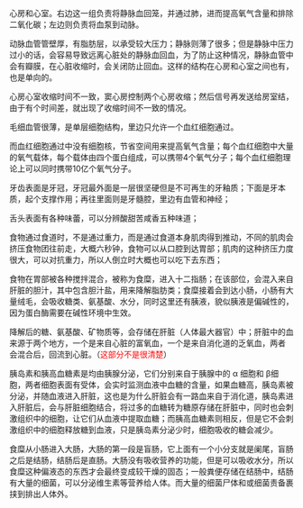 心房和心室。右边这一组负责将静脉血回笼，并通过肺，进而提高氧气含量和排除二氧化碳；左边则负责将血泵到动脉。

动脉血管管壁厚，有脂肪层，以承受较大压力；静脉则薄了很多；但是静脉中压力过小的话，会容易导致远离心脏处的静脉血回血，为了防止这种情况，静脉血管中会有瓣膜，在心脏收缩时，会关闭防止回血。这样的结构在心房和心室之间也有，也是单向的。

心房心室收缩时间不一致，窦心房控制两个心房收缩；然后信号再发送给房室结，由于有个时间差，就出现了收缩时间不一致的情况。

毛细血管很薄，是单层细胞结构，里边只允许一个血红细胞通过。

而血红细胞通过中没有细胞核，节省空间用来提高氧气含量；每个血红细胞中大量的氧气载体，每个载体由四个蛋白组成，可以携带4个氧气分子；每个血红细胞理论上可以同时携带10亿个氧气分子。



牙齿表面是牙冠，牙冠最外面是一层很坚硬但是不可再生的牙釉质；下面是牙本质，起个支撑作用；再往里面则是牙髓腔，里边有血管和神经；

舌头表面有各种味蕾，可以分辨酸甜苦咸香五种味道；

食物通过食道时，不是通过重力，而是通过食道本身肌肉得到推动，不同的肌肉会挤压食物团往前走，大概六秒钟，食物可以从口腔到达胃部；肌肉的这种挤压力度很大，可以对抗重力，所以人倒立时大概也可以吃下去东西；

食物在胃部被各种搅拌混合，被称为食糜，进入十二指肠；在该部位，会混入来自肝脏的胆汁，其中包含胆汁盐，用来降解脂肪类；食糜接着会到达小肠，小肠有大量绒毛，会吸收糖类、氨基酸、水分，同时这里还有胰液，貌似胰液是偏碱性的，因为蛋白酶需要在碱性环境中生效。

降解后的糖、氨基酸、矿物质等，会存储在肝脏（人体最大器官）中；肝脏中的血来源于两个地方，一个是来自心脏的富氧血，一个是来自消化道的乏氧血，两者 会混合后，回流到心脏。（<font color=red>这部分不是很清楚</font>）



胰岛素和胰高血糖素是均由胰腺分泌，它们分别来自于胰腺中的 α 细胞和 β细胞，两者细胞表面有受体，会实时监测血液中血糖的含量，如果血糖高，胰岛素被分泌，并随血液进入肝脏，这也是为什么肝脏会有一路血来自于消化道，胰岛素进入肝脏后，会与肝脏细胞结合，将过多的血糖转为糖原存储在肝脏中，同时也会刺激组织中的细胞，让它们从血液中提取血糖；而胰高血糖素则相反，但是它不会刺激组织中的细胞释放糖到血液，只是胰岛素分泌少时，细胞吸收的糖会减少。



食糜从小肠进入大肠，大肠的第一段是盲肠，它上面有一个小分支就是阑尾，盲肠之后是结肠，结肠后是直肠。大肠没有吸收营养的功能，但是可以吸收水分，所以食糜这种偏液态的东西才会最终变成较干燥的固态；一般粪便存储在结肠中，结肠有大量的细菌，可以分泌维生素等营养给人体。而大量的细菌尸体和或细菌责备裹挟到排出人体外。